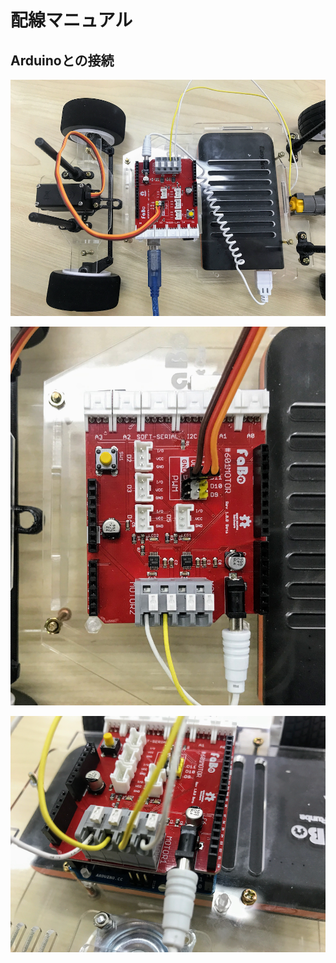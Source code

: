 # 配線マニュアル

## Arduinoとの接続

![](/type1/img/type1_arduino001.png)

![](/type1/img/type1_arduino002.png)

![](/type1/img/type1_arduino003.png)
